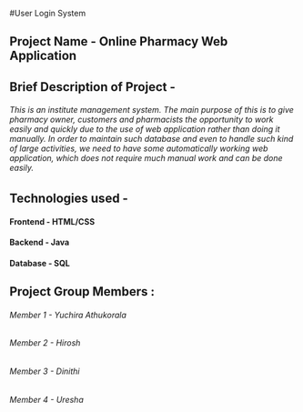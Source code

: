 #User Login System

## Project Name - Online Pharmacy Web Application

## Brief Description of Project - 
###### This is an institute management system. The main purpose of this is to give pharmacy owner, customers and pharmacists the opportunity to work easily and quickly due to the use of web application rather than doing it manually. In order to maintain such database and even to handle such kind of large activities, we need to have some automatically working web application, which does not require much manual work and can be done easily.

## Technologies used - 
####                     Frontend - HTML/CSS
####                     Backend  - Java
####                     Database - SQL


## Project Group Members :
###### Member 1 - Yuchira Athukorala
###### Member 2 - Hirosh
###### Member 3 - Dinithi
###### Member 4 - Uresha
